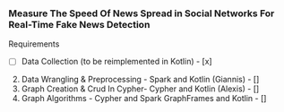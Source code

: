 ### Measure The Speed Of News Spread in Social Networks For Real-Time Fake News Detection

Requirements
- [ ] Data Collection (to be reimplemented in Kotlin)                          - [x]
2. Data Wrangling & Preprocessing - Spark and Kotlin  (Giannis)             - []
3. Graph Creation & Crud In Cypher- Cypher and Kotlin (Alexis)              - []
4. Graph Algorithms               - Cypher and Spark GraphFrames and Kotlin - []
